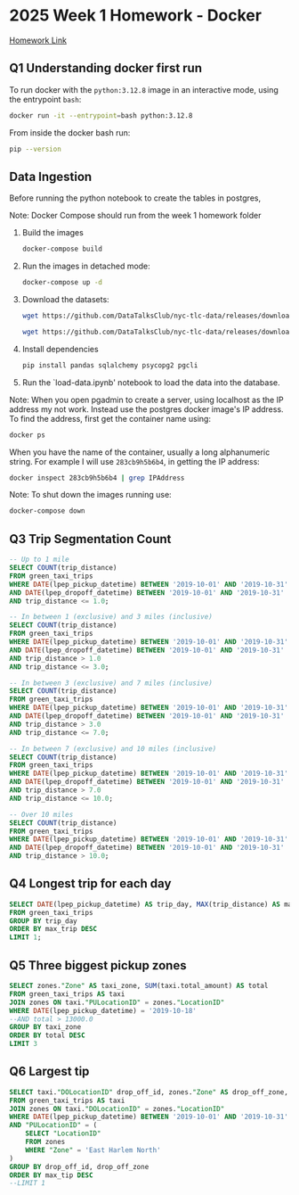 # 2025 Week 1 Homework - Docker

[Homework Link](https://github.com/DataTalksClub/data-engineering-zoomcamp/blob/main/cohorts/2025/01-docker-terraform/homework.md)

## Q1 Understanding docker first run

To run docker with the `python:3.12.8` image in an interactive mode, using the entrypoint `bash`:

```bash
docker run -it --entrypoint=bash python:3.12.8
```

From inside the docker bash run:

```bash
pip --version
```

## Data Ingestion

Before running the python notebook to create the tables in postgres,

Note: Docker Compose should run from the week 1 homework folder

1) Build the images

    ```bash
    docker-compose build
    ```

1) Run the images in detached mode:

    ```bash
    docker-compose up -d
    ```

1) Download the datasets:

    ```bash
    wget https://github.com/DataTalksClub/nyc-tlc-data/releases/download/green/green_tripdata_2019-10.csv.gz -O taxi.csv
    ```
    
    ```bash
    wget https://github.com/DataTalksClub/nyc-tlc-data/releases/download/misc/taxi_zone_lookup.csv -O zones.csv
    ```

1) Install dependencies

    ```bash
    pip install pandas sqlalchemy psycopg2 pgcli
    ```

1) Run the `load-data.ipynb' notebook to load the data into the database.

Note: When you open pgadmin to create a server, using localhost as the IP address my not work. Instead use the postgres docker image's IP address.
To find the address, first get the container name using: 

```bash
docker ps
```

When you have the name of the container, usually a long alphanumeric string. For example I will use `283cb9h5b6b4`, in getting the IP address:

```bash
docker inspect 283cb9h5b6b4 | grep IPAddress
```

Note: To shut down the images running use:

```bash
docker-compose down
```

## Q3 Trip Segmentation Count

```sql
-- Up to 1 mile
SELECT COUNT(trip_distance) 
FROM green_taxi_trips
WHERE DATE(lpep_pickup_datetime) BETWEEN '2019-10-01' AND '2019-10-31'
AND DATE(lpep_dropoff_datetime) BETWEEN '2019-10-01' AND '2019-10-31'
AND trip_distance <= 1.0;

-- In between 1 (exclusive) and 3 miles (inclusive)
SELECT COUNT(trip_distance) 
FROM green_taxi_trips
WHERE DATE(lpep_pickup_datetime) BETWEEN '2019-10-01' AND '2019-10-31'
AND DATE(lpep_dropoff_datetime) BETWEEN '2019-10-01' AND '2019-10-31'
AND trip_distance > 1.0
AND trip_distance <= 3.0;

-- In between 3 (exclusive) and 7 miles (inclusive)
SELECT COUNT(trip_distance) 
FROM green_taxi_trips
WHERE DATE(lpep_pickup_datetime) BETWEEN '2019-10-01' AND '2019-10-31'
AND DATE(lpep_dropoff_datetime) BETWEEN '2019-10-01' AND '2019-10-31'
AND trip_distance > 3.0
AND trip_distance <= 7.0;

-- In between 7 (exclusive) and 10 miles (inclusive)
SELECT COUNT(trip_distance) 
FROM green_taxi_trips
WHERE DATE(lpep_pickup_datetime) BETWEEN '2019-10-01' AND '2019-10-31'
AND DATE(lpep_dropoff_datetime) BETWEEN '2019-10-01' AND '2019-10-31'
AND trip_distance > 7.0
AND trip_distance <= 10.0;

-- Over 10 miles
SELECT COUNT(trip_distance) 
FROM green_taxi_trips
WHERE DATE(lpep_pickup_datetime) BETWEEN '2019-10-01' AND '2019-10-31'
AND DATE(lpep_dropoff_datetime) BETWEEN '2019-10-01' AND '2019-10-31'
AND trip_distance > 10.0;
```

## Q4 Longest trip for each day

```sql
SELECT DATE(lpep_pickup_datetime) AS trip_day, MAX(trip_distance) AS max_trip
FROM green_taxi_trips
GROUP BY trip_day
ORDER BY max_trip DESC
LIMIT 1;
```

## Q5 Three biggest pickup zones

```sql
SELECT zones."Zone" AS taxi_zone, SUM(taxi.total_amount) AS total
FROM green_taxi_trips AS taxi
JOIN zones ON taxi."PULocationID" = zones."LocationID"
WHERE DATE(lpep_pickup_datetime) = '2019-10-18'
--AND total > 13000.0
GROUP BY taxi_zone
ORDER BY total DESC
LIMIT 3
```

## Q6 Largest tip

```sql
SELECT taxi."DOLocationID" drop_off_id, zones."Zone" AS drop_off_zone, MAX(taxi.tip_amount) AS max_tip
FROM green_taxi_trips AS taxi
JOIN zones ON taxi."DOLocationID" = zones."LocationID"
WHERE DATE(lpep_pickup_datetime) BETWEEN '2019-10-01' AND '2019-10-31'
AND "PULocationID" = (
	SELECT "LocationID"
    FROM zones 
    WHERE "Zone" = 'East Harlem North'
)
GROUP BY drop_off_id, drop_off_zone
ORDER BY max_tip DESC
--LIMIT 1
```
